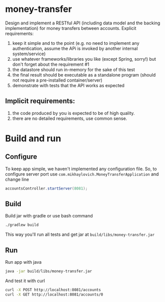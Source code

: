 # money-transfer

Design and implement a RESTful API (including data model and the backing implementation) for money transfers between accounts. Explicit requirements: 

1. keep it simple and to the point (e.g. no need to implement any authentication, assume the APi is invoked by another internal system/service) 
2. use whatever frameworks/libraries you like (except Spring, sorry!) but don't forget about the requirement #1 
3. the datastore should run in-memory for the sake of this test 
4. the final result should be executable as a standalone program (should not require a pre-installed container/server) 
5. demonstrate with tests that the API works as expected 

## Implicit requirements: 

1. the code produced by you is expected to be of high quality. 
2. there are no detailed requirements, use common sense.

# Build and run

## Configure

To keep app simple, we haven't implemented any configuration file.
So, to configure server port use `com.mikhaylovich.MoneyTransferApplication` and change line 
```java
accountsController.startServer(8081);
```

## Build

Build jar with gradle or use bash command
```bash
./gradlew build
``` 

This way you'll run all tests and get jar at `build/libs/money-transfer.jar`

## Run

Run app with java
```bash
java -jar build/libs/money-transfer.jar
```

And test it with curl
```bash
curl -X POST http://localhost:8081/accounts
curl -X GET http://localhost:8081/accounts/0
```

